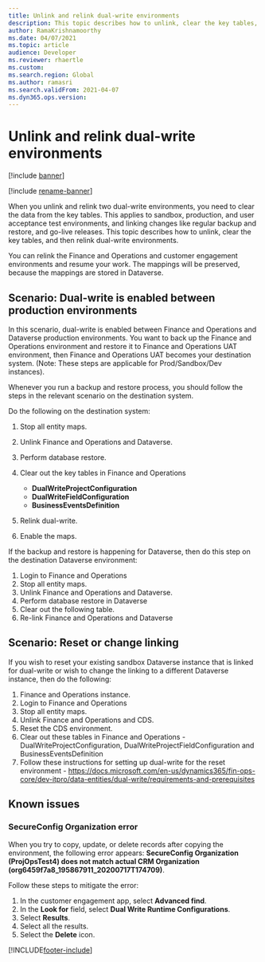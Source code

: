 ```yaml
---
title: Unlink and relink dual-write environments
description: This topic describes how to unlink, clear the key tables, and then relink dual-write environments.
author: RamaKrishnamoorthy
ms.date: 04/07/2021
ms.topic: article
audience: Developer
ms.reviewer: rhaertle
ms.custom:
ms.search.region: Global
ms.author: ramasri
ms.search.validFrom: 2021-04-07
ms.dyn365.ops.version:
---
```


# Unlink and relink dual-write environments

[!include [banner](../../includes/banner.md)]

[!include [rename-banner](~/includes/cc-data-platform-banner.md)]

When you unlink and relink two dual-write environments, you need to clear the data from the key tables. This applies to sandbox, production, and user acceptance test environments, and linking changes like regular backup and restore, and go-live releases. This topic describes how to unlink, clear the key tables, and then relink dual-write environments.

You can relink the Finance and Operations and customer engagement environments and resume your work. The mappings will be preserved, because the mappings are stored in Dataverse.

## Scenario: Dual-write is enabled between production environments

In this scenario, dual-write is enabled between Finance and Operations and Dataverse production environments. You want to back up the Finance and Operations environment and restore it to Finance and Operations UAT environment, then Finance and Operations UAT becomes your destination system. (Note: These steps are applicable for Prod/Sandbox/Dev instances).

 Whenever you run a backup and restore process, you should follow the steps in the relevant scenario on the destination system.


Do the following on the destination system: 

1. Stop all entity maps.
2. Unlink Finance and Operations and Dataverse.
3. Perform database restore.
4. Clear out the key tables in Finance and Operations

    - **DualWriteProjectConfiguration**
    - **DualWriteFieldConfiguration**
    - **BusinessEventsDefinition**

5. Relink dual-write.
6. Enable the maps.

If the backup and restore is happening for Dataverse, then do this step on the destination Dataverse environment:

1. Login to Finance and Operations
2. Stop all entity maps.
3. Unlink Finance and Operations and Dataverse.
4. Perform database restore in Dataverse
5. Clear out the following table.
6. Re-link Finance and Operations and Dataverse

## Scenario: Reset or change linking

If you wish to reset your existing sandbox Dataverse instance that is linked for dual-write or wish to change the linking to a different Dataverse instance, then do the following:

1. Finance and Operations instance.
2. Login to Finance and Operations
3. Stop all entity maps.
4. Unlink Finance and Operations and CDS.
5. Reset the CDS environment.
6. Clear out these tables in Finance and Operations - DualWriteProjectConfiguration, DualWriteProjectFieldConfiguration and BusinessEventsDefinition
7. Follow these instructions for setting up dual-write for the reset environment -
    [<span class="underline">https://docs.microsoft.com/en-us/dynamics365/fin-ops-core/dev-itpro/data-entities/dual-write/requirements-and-prerequisites</span>](https://docs.microsoft.com/en-us/dynamics365/fin-ops-core/dev-itpro/data-entities/dual-write/requirements-and-prerequisites)

## Known issues

### SecureConfig Organization error

When you try to copy, update, or delete records after copying the environment, the following error appears: **SecureConfig Organization (ProjOpsTest4) does not match actual CRM Organization (org6459f7a8_195867911_20200717T174709)**.

Follow these steps to mitigate the error:

1. In the customer engagement app, select **Advanced find**.
2. In the **Look for** field, select **Dual Write Runtime Configurations**.
3. Select **Results**.
4. Select all the results.
5. Select the **Delete** icon.

[!INCLUDE[footer-include](../../../../includes/footer-banner.md)]
